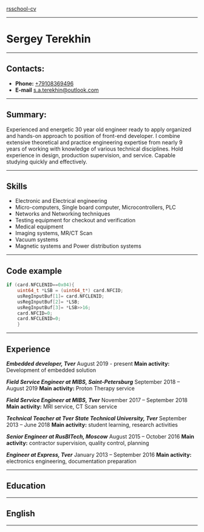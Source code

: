 [rsschool-cv](https://AlaiziyZukerman.github.io/rsschool-cv)
___
# Sergey Terekhin
___
## Contacts:  
+ __Phone:__ [+79108369496](tel:+79108369496)
+ __E-mail__ [s.a.terekhin@outlook.com](mailto:s.a.terekhin@outlook.com)
___
## Summary:
Experienced and energetic 30 year old engineer ready to apply organized and hands-on approach to position of front-end developer. I combine extensive theoretical and practice engineering expertise from nearly 9 years of working with knowledge of various technical disciplines. Hold experience in design, production supervision, and service. Capable studying quickly and effectively.
___

## Skills
- Electronic and Electrical engineering
- Micro-computers, Single board computer, Microcontrollers, PLC
- Networks and Networking techniques
- Testing equipment for checkout and verification
- Medical equipment
- Imaging systems, MR/CT Scan
- Vacuum systems
- Magnetic systems and Power distribution systems
___

## Code example
```C
if (card.NFCLENID==0x04){
    uint64_t *LSB = (uint64_t*) card.NFCID;
    usRegInputBuf[1]= card.NFCLENID;
    usRegInputBuf[2]= *LSB;
    usRegInputBuf[3]= *LSB>>16;
    card.NFCID=0;
    card.NFCLENID=0;
    }
```
___
## Experience
___Embedded developer, Tver___
August 2019 - present
__Main activity:__ Development of embedded solution

___Field Service Engineer at MIBS, Saint-Petersburg___
September 2018 – August 2019
__Main activity:__ Proton Therapy service

___Field Service Engineer at MIBS, Tver___
November 2017 – September 2018
__Main activity:__ MRI service, CT Scan service

___Technical Teacher at Tver State Technical University, Tver___
September 2013 – June 2018
__Main activity:__ student learning, research activities

___Senior Engineer at RusBITech, Moscow___
August 2015 – October 2016
__Main activity:__ contractor supervision, quality control, planning

___Engineer at Express, Tver___
January 2013 – September 2016
__Main activity:__ electronics engineering, documentation preparation

___

## Education

___

## English

___